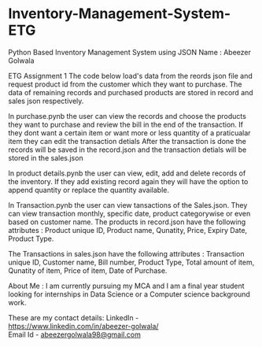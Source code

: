 # Inventory-Management-System-ETG
Python Based Inventory Management System using JSON
Name : Abeezer Golwala

ETG Assignment 1 
The code below load's data from the reords json file and request product id from the customer which they want to purchase. 
The data of remaining records and purchased products are stored in record and sales json respectively.   

In purchase.pynb the user can view the records and choose the products they want to purchase and review the bill in the end of the transaction.
If they dont want a certain item or want more or less quantity of a praticualar item they can edit the transaction detials 
After the transaction is done the records will be saved in the record.json and the transaction detials will be stored in the sales.json

In product details.pynb the user can view, edit, add and delete records of the inventory.
If they add existing record again they will have the option to append quantity or replace the quantity available.

In Transaction.pynb the user can view tansactions of the Sales.json.
They can view transaction monthly, specific date, product categorywise or even based on customer name.
The products in record.json have the following attributes : Product unique ID, Product name, Qunatity, Price, Expiry Date, Product Type.

The Transactions in sales.json have the following attributes : Transaction unique ID, Customer name, Bill number, Product Type, Total amount of item, Qunatity of item, Price of item, Date of Purchase.
  
About Me :
I am currently pursuing my MCA and I am a final year student looking for internships in Data Science or a Computer science background work.

These are my contact details: 
LinkedIn - https://www.linkedin.com/in/abeezer-golwala/  
Email Id - abeezergolwala98@gmail.com 

